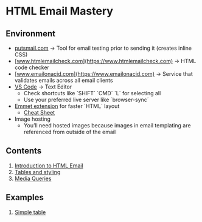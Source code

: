 # HTML Email Mastery

## Environment

-   [putsmail.com](https://putsmail.com) -> Tool for email testing prior to sending it (creates inline CSS)
-   [www.htmlemailcheck.com](https://www.htmlemailcheck.com) -> HTML code checker
-   [www.emailonacid.com](https://www.emailonacid.com) -> Service that validates emails across all email clients
-   [VS Code](https://code.visualstudio.com) -> Text Editor
    -   Check shortcuts like ´SHIFT´ ´CMD´ ´L´ for selecting all
    -   Use your preferred live server like ´browser-sync´
-   [Emmet extension](https://code.visualstudio.com/docs/editor/emmet) for faster ´HTML´ layout
    -   [Cheat Sheet](https://docs.emmet.io/cheat-sheet/)
-   Image hosting
    -   You’ll need hosted images because images in email templating are referenced from outside of the email

## Contents

1. [Introduction to HTML Email](./contents/intro.md)
2. [Tables and styling](./contents/tables-styling.md)
3. [Media Queries](./contents/media-queries.md)

## Examples

1. [Simple table](./examples/01-simple-table/index.html)

